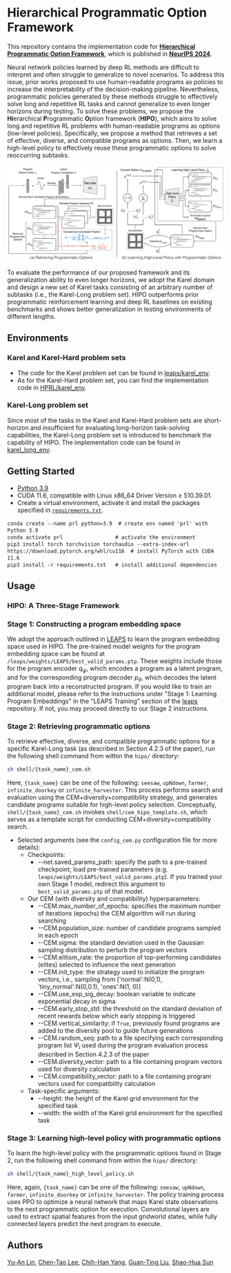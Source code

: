 


# Hierarchical Programmatic Option Framework

This repository contains the implementation code for [**Hierarchical Programmatic Option Framework**](https://openreview.net/pdf?id=FeCWZviCeP), which is published in [**NeurIPS 2024**](https://neurips.cc/Conferences/2024/).


Neural network policies learned by deep RL methods are difficult to interpret and often struggle to generalize to novel scenarios. To address this issue, prior works proposed to use human-readable programs as policies to increase the interpretability of the decision-making pipeline. Nevertheless, programmatic policies generated by these methods struggle to effectively solve long and repetitive RL tasks and cannot generalize to even longer horizons during testing. To solve these problems, we propose the **Hi**erarchical **P**rogrammatic **O**ption framework (**HIPO**), which aims to solve long and repetitive RL problems with human-readable programs as options (low-level policies). Specifically, we propose a method that retrieves a set of effective, diverse, and compatible programs as options. Then, we learn a high-level policy to effectively reuse these programmatic options to solve reoccurring subtasks. 


<p align="center">
    <img src="docs/img/hipo_model.png"/>
</p>

To evaluate the performance of our proposed framework and its generalization ability to even longer horizons, we adopt the Karel domain and design a new set of Karel tasks consisting of an arbitrary number of subtasks (i.e., the Karel-Long problem set). HIPO outperforms prior programmatic reinforcement learning and deep RL baselines on existing benchmarks and shows better generalization in testing environments of different lengths.

## Environments

### Karel and Karel-Hard problem sets
- The code for the Karel problem set can be found in [leaps/karel_env](https://github.com/clvrai/leaps/tree/d89beb11d1c9e1845f61c3a58e69e9c3f2672c39/karel_env).
- As for the Karel-Hard problem set, you can find the implementation code in [HPRL/karel_env](https://github.com/NTURobotLearningLab/HPRL/tree/6690f3f29b2ac55188ab8aead202b425ea87636d/karel_env).


### Karel-Long problem set
Since most of the tasks in the Karel and Karel-Hard problem sets are short-horizon and insufficient for evaluating long-horizon task-solving capabilities, the Karel-Long problem set is introduced to benchmark the capability of HIPO. The implementation code can be found in [karel_long_env](./karel_long_env/).


## Getting Started 

- [Python 3.9](https://www.python.org/downloads/release/python-390/)
- CUDA 11.6, compatible with Linux x86_64 Driver Version ≥ 510.39.01.
- Create a virtual environment, activate it and install the packages specified in [`requirements.txt`](requirements.txt).


```
conda create --name prl python=3.9  # create env named 'prl' with Python 3.9
conda activate prl                 # activate the environment
pip3 install torch torchvision torchaudio --extra-index-url https://download.pytorch.org/whl/cu116  # install PyTorch with CUDA 11.6
pip3 install -r requirements.txt   # install additional dependencies
```


## Usage

### HIPO: A Three-Stage Framework

### Stage 1: Constructing a program embedding space

We adopt the approach outlined in [LEAPS](https://clvrai.github.io/leaps/) to learn the program embedding space used in HIPO. The pre-trained model weights for the program embedding space can be found at `/leaps/weights/LEAPS/best_valid_params.ptp`. These weights include those for the program encoder $q_{\psi}$, which encodes a program as a latent program, and for the corresponding program decoder $p_{\theta}$, which decodes the latent program back into a reconstructed program. If you would like to train an additional model, please refer to the instructions under "Stage 1: Learning Program Embeddings" in the "LEAPS Training" section of the [leaps](https://github.com/clvrai/leaps/tree/d89beb11d1c9e1845f61c3a58e69e9c3f2672c39) repository. If not, you may proceed directly to our Stage 2 instructions.



### Stage 2: Retrieving programmatic options

To retrieve effective, diverse, and compatible programmatic options for a specific Karel-Long task (as described in Section 4.2.3 of the paper), run the following shell command from within the `hipo/` directory:

```bash
sh shell/{task_name}_cem.sh
```
Here, `{task_name}` can be one of the following: `seesaw`, `upNdown`, `farmer`, `infinite_doorkey` or `infinite_harvester`. This process performs search and evaluation using the CEM+diversity+compatibility strategy, and generates candidate programs suitable for high-level policy selection. Conceptually, `shell/{task_name}_cem.sh` invokes `shell/cem_hipo_template.sh`, which serves as a template script for conducting CEM+diversity+compatibility search.


- Selected arguments (see the `config_cem.py` configuration file for more details):
    - Checkpoints: 
        - --net.saved_params_path: specify the path to a pre-trained checkpoint; load pre-trained parameters (e.g. `leaps/weights/LEAPS/best_valid_params.ptp`). If you trained your own Stage 1 model, redirect this argument to `best_valid_params.ptp` of that model.
    - Our CEM (with diversity and compatibility) hyperparameters:
        - --CEM.max_number_of_epochs: specifies the maximum number of iterations (epochs) the CEM algorithm will run during searching
        - --CEM.population_size: number of candidate programs sampled in each epoch
        - --CEM.sigma: the standard deviation used in the Gaussian sampling distribution to perturb the program vectors
        - --CEM.elitism_rate: the proportion of top-performing candidates (elites) selected to influence the next generation
        - --CEM.init_type: the strategy used to initialize the program vectors, i.e., sampling from ['normal':N(0,1), 'tiny_normal':N(0,0.1), 'ones':N(1, 0)]
        - --CEM.use_exp_sig_decay: boolean variable to indicate exponential decay in sigma
        - --CEM.early_stop_std: the threshold on the standard deviation of recent rewards below which early stopping is triggered
        - --CEM.vertical_similarity: if `True`, previously found programs are added to the diversity pool to guide future generations
        - --CEM.random_seq: path to a file specifying each corresponding program list $\Psi_i$ used during the program evaluation process described in Section 4.2.3 of the paper
        - --CEM.diversity_vector: path to a file containing program vectors used for diversity calculation
        - --CEM.compatibility_vector: path to a file containing program vectors used for compatibility calculation
    - Task-specific arguments:
        - --height: the height of the Karel grid environment for the specified task
        - --width: the width of the Karel grid environment for the specified task



### Stage 3: Learning high-level policy with programmatic options

To learn the high-level policy with the programmatic options found in Stage 2, run the following shell command from within the `hipo/` directory:

```bash
sh shell/{task_name}_high_level_policy.sh
```

Here, again, `{task_name}` can be one of the following: `seesaw`, `upNdown`, `farmer`, `infinite_doorkey` or `infinite_harvester`. The policy training process uses PPO to optimize a neural network that maps Karel state observations to the next programmatic option for execution. Convolutional layers are used to extract spatial features from the input gridworld states, while fully connected layers predict the next program to execute. 




## Authors

[Yu-An Lin](https://github.com/AndyLinGitHub), [Chen-Tao Lee](https://boris-ctl.github.io/), [Chih-Han Yang](https://github.com/CHYang25), [Guan-Ting Liu](https://dannyliu15.github.io/), [Shao-Hua Sun](https://shaohua0116.github.io/)

